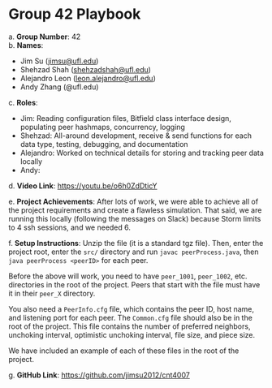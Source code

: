 # Group 42 Playbook

a. **Group Number**: 42  
b. **Names**:
- Jim Su (jimsu@ufl.edu)
- Shehzad Shah (shehzadshah@ufl.edu)
- Alejandro Leon (leon.alejandro@ufl.edu)
- Andy Zhang (@ufl.edu)

c. **Roles**:
- Jim: Reading configuration files, Bitfield class interface design, populating peer hashmaps, concurrency, logging
- Shehzad: All-around development, receive & send functions for each data type, testing, debugging, and documentation
- Alejandro: Worked on technical details for storing and tracking peer data locally
- Andy:

d. **Video Link**: https://youtu.be/o6h0ZdDticY

e. **Project Achievements**:
After lots of work, we were able to achieve all of the project requirements and create a flawless simulation. That said, we are running this locally (following the messages on Slack) because Storm limits to 4 ssh sessions, and we needed 6.

f. **Setup Instructions**:
Unzip the file (it is a standard tgz file). Then, enter the project root, enter the `src/` directory and run `javac peerProcess.java`, then `java peerProcess <peerID>` for each peer.

Before the above will work, you need to have `peer_1001`, `peer_1002`, etc. directories in the root of the project. Peers that start with the file must have it in their `peer_X` directory.

You also need a `PeerInfo.cfg` file, which contains the peer ID, host name, and listening port for each peer. The `Common.cfg` file should also be in the root of the project. This file contains the number of preferred neighbors, unchoking interval, optimistic unchoking interval, file size, and piece size.

We have included an example of each of these files in the root of the project.

g. **GitHub Link**: https://github.com/jimsu2012/cnt4007